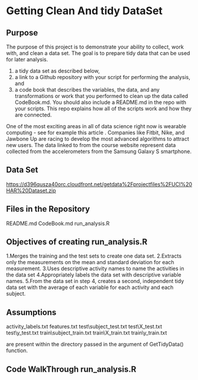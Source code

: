 Getting Clean And tidy DataSet
=====================================

Purpose
-------------------------------------
The purpose of this project is to demonstrate your ability to collect, work with, and clean a data set. The goal is to prepare tidy data that can be used for later analysis. 

1) a tidy data set as described below, 
2) a link to a Github repository with your script for performing the analysis, and
3) a code book that describes the variables, the data, and any transformations or work that you performed to clean up the data called CodeBook.md. You should also include a README.md in the repo with your scripts. This repo explains how all of the scripts work and how they are connected.  

One of the most exciting areas in all of data science right now is wearable computing - see for example this article . Companies like Fitbit, Nike, and Jawbone Up are racing to develop the most advanced algorithms to attract new users. The data linked to from the course website represent data 
collected from the accelerometers from the Samsung Galaxy S smartphone.


Data Set
-------------------------------------
https://d396qusza40orc.cloudfront.net/getdata%2Fprojectfiles%2FUCI%20HAR%20Dataset.zip


Files in the Repository
-------------------------------------
README.md
CodeBook.md
run_analysis.R

Objectives of creating run_analysis.R
-------------------------------------

1.Merges the training and the test sets to create one data set.
2.Extracts only the measurements on the mean and standard deviation for each measurement. 
3.Uses descriptive activity names to name the activities in the data set
4.Appropriately labels the data set with descriptive variable names. 
5.From the data set in step 4, creates a second, independent tidy data set with the average of each variable for each activity and each subject.

Assumptions
-------------------------------------
activity_labels.txt
features.txt
test\subject_test.txt
test\X_test.txt
test\y_test.txt
train\subject_train.txt
train\X_train.txt
train\y_train.txt

are present within the directory passed in the argument of GetTidyData(<directory>) function.

Code WalkThrough run_analysis.R
-------------------------------------

